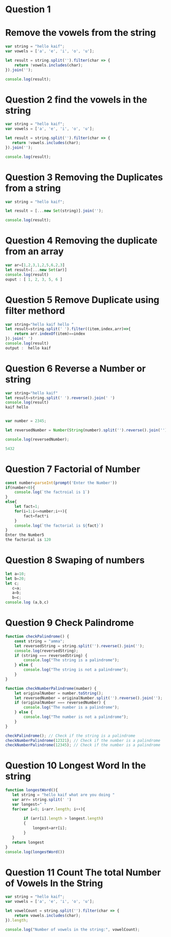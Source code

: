 # Question 1 
# Remove the vowels from the string 
```jsx
var string = "hello kaif";
var vowels = ['a', 'e', 'i', 'o', 'u'];

let result = string.split('').filter(char => {
    return !vowels.includes(char);
}).join('');

console.log(result);

```
 # Question 2 find the vowels in the string 
 ```jsx
var string = "hello kaif";
var vowels = ['a', 'e', 'i', 'o', 'u'];

let result = string.split('').filter(char => {
    return !vowels.includes(char);
}).join('');

console.log(result);

```
# Question 3 Removing the Duplicates from a string 
```jsx
var string = "hello kaif";

let result = [...new Set(string)].join('');

console.log(result);

```
 # Question 4 Removing the duplicate from an array 
 ```jsx
 var ar=[1,2,3,1,2,5,6,2,3]
 let result=[...new Set(ar)]
 console.log(result)
ouput : [ 1, 2, 3, 5, 6 ]
```
# Question 5 Remove Duplicate using filter methord 
```jsx
var string="hello kaif hello "
let result=string.split(' ').filter((item,index,arr)=>{
    return arr.indexOf(item)==index
}).join(' ')
console.log(result)
output :  hello kaif 
```
# Question 6  Reverse a Number or string 
```jsx
var string="hello kaif"
let result=string.split(' ').reverse().join(' ')
console.log(result)
kaif hello


var number = 2345;

let reversedNumber = Number(String(number).split('').reverse().join(''));

console.log(reversedNumber);

5432

```
# Question 7 Factorial of Number 
```jsx
const number=parseInt(prompt('Enter the Number'))
if(number<0){
    console.log(`the factroial is 1`)
}
else{
    let fact=1;
    for(i=1;i<=number;i++){
        fact=fact*i
    }
    console.log(`the factorial is ${fact}`)
}
Enter the Number5
the factorial is 120
```
# Question 8 Swaping of numbers 
```jsx
let a=10;
let b=20;
let c;
   c=a;
   a=b;
   b=c;
console.log (a,b,c)
```
# Question 9 Check Palindrome 
```jsx
function checkPalindrome() {
    const string = "amma";
    let reversedString = string.split('').reverse().join('');
    console.log(reversedString);
    if (string === reversedString) {
        console.log("The string is a palindrome");
    } else {
        console.log("The string is not a palindrome");
    }
}

function checkNumberPalindrome(number) {
    let originalNumber = number.toString();
    let reversedNumber = originalNumber.split('').reverse().join('');
    if (originalNumber === reversedNumber) {
        console.log("The number is a palindrome");
    } else {
        console.log("The number is not a palindrome");
    }
}

checkPalindrome(); // Check if the string is a palindrome
checkNumberPalindrome(12321); // Check if the number is a palindrome
checkNumberPalindrome(12345); // Check if the number is a palindrome

```
# Question 10 Longest Word In the string 
```jsx
function longestWord(){
   let string = "hello kaif what are you doing "
   var arr= string.split(' ')
   var longest=" "
   for(var i=0; i<arr.length; i++){
      
        if (arr[i].length > longest.length)
        {
            longest=arr[i];
        }
   }
   return longest
}
console.log(longestWord())

```
# Question 11 Count The total Number of Vowels In the String 
```jsx
var string = "hello kaif";
var vowels = ['a', 'e', 'i', 'o', 'u'];

let vowelCount = string.split('').filter(char => {
    return vowels.includes(char);
}).length;

console.log("Number of vowels in the string:", vowelCount);

```
